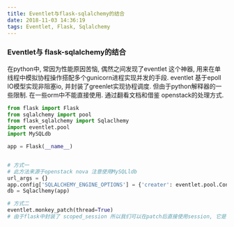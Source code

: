 ```yaml
---
title: Eventlet与flask-sqlalchemy的结合
date: 2018-11-03 14:36:19
tags: Eventlet, Flask, Sqlalchemy
---
```


###  Eventlet与 flask-sqlalchemy的结合
在python中, 常因为性能原因苦恼, 偶然之间发现了eventlet 这个神器, 用来在单线程中模拟协程操作搭配多个gunicorn进程实现并发的手段.
eventlet 基于epoll IO模型实现非阻塞io, 并封装了greenlet实现协程调度. 但由于python解释器的一些限制. 在一些orm中不能直接使用.
通过翻看文档和借鉴 openstack的处理方式.

```python
from flask import Flask
from sqlalchemy import pool
from flask_sqlalchemy import Sqlaclhemy
import eventlet.pool
import MySQLdb

app = Flask(__name__)


# 方式一
# 此方法来源于openstack nova 注意使用MySQLldb
url_args = {}
app.config['SQLALCHEMY_ENGINE_OPTIONS'] = {'creater': eventlet.pool.ConnectionPool(MySQLdb, **url_args).create}
db = Sqlaclhemy(app)

# 方式二
eventlet.monkey_patch(thread=True)
# 由于flask中封装了 scoped_session 所以我们可以在patch后直接使用session, 它是协程安全的

```
